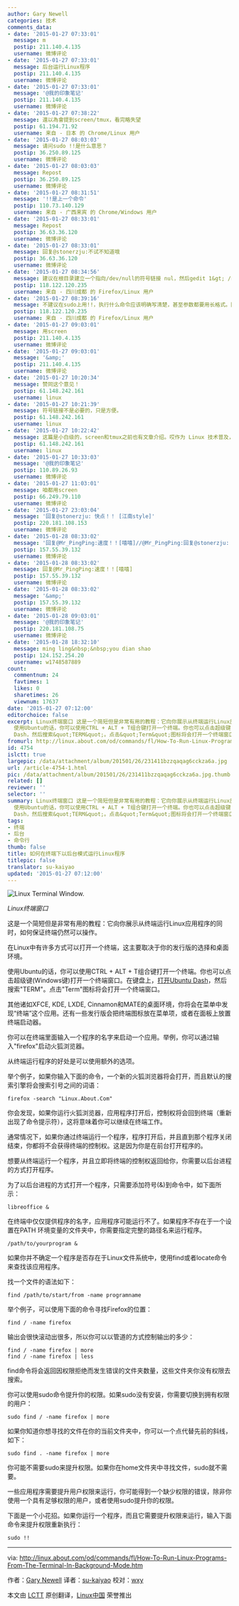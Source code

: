 ```yaml
---
author: Gary Newell
categories: 技术
comments_data:
- date: '2015-01-27 07:33:01'
  message: m
  postip: 211.140.4.135
  username: 微博评论
- date: '2015-01-27 07:33:01'
  message: 后台运行Linux程序
  postip: 211.140.4.135
  username: 微博评论
- date: '2015-01-27 07:33:01'
  message: '@我的印象笔记'
  postip: 211.140.4.135
  username: 微博评论
- date: '2015-01-27 07:38:22'
  message: 還以為會提到screen/tmux，看完略失望
  postip: 61.194.71.92
  username: 来自 - 日本 的 Chrome/Linux 用户
- date: '2015-01-27 08:03:03'
  message: 请问sudo !!是什么意思？
  postip: 36.250.89.125
  username: 微博评论
- date: '2015-01-27 08:03:03'
  message: Repost
  postip: 36.250.89.125
  username: 微博评论
- date: '2015-01-27 08:31:51'
  message: '!!是上一个命令'
  postip: 110.73.140.129
  username: 来自 - 广西来宾 的 Chrome/Windows 用户
- date: '2015-01-27 08:33:01'
  message: Repost
  postip: 36.63.36.120
  username: 微博评论
- date: '2015-01-27 08:33:01'
  message: 回复@stonerzju:不试不知道哦
  postip: 36.63.36.120
  username: 微博评论
- date: '2015-01-27 08:34:56'
  message: 建议在根目录建立一个指向/dev/null的符号链接 nul，然后gedit 1&gt; /nul 2&gt;&amp;1 &amp;。这样写可以在终端忽略程序的输出信息。
  postip: 118.122.120.235
  username: 来自 - 四川成都 的 Firefox/Linux 用户
- date: '2015-01-27 08:39:16'
  message: 不建议在sudo上用!!，执行什么命令应该明确写清楚，甚至参数都要用长格式。因为sudo执行权限高，一旦看错选错，执行了不该执行的命令，那才麻烦。特别是多开终端的情况下。
  postip: 118.122.120.235
  username: 来自 - 四川成都 的 Firefox/Linux 用户
- date: '2015-01-27 09:03:01'
  message: 用screen
  postip: 211.140.4.135
  username: 微博评论
- date: '2015-01-27 09:03:01'
  message: '&amp;'
  postip: 211.140.4.135
  username: 微博评论
- date: '2015-01-27 10:20:34'
  message: 赞同这个意见！
  postip: 61.148.242.161
  username: linux
- date: '2015-01-27 10:21:39'
  message: 符号链接不是必要的，只是方便。
  postip: 61.148.242.161
  username: linux
- date: '2015-01-27 10:22:42'
  message: 这篇是小白级的，screen和tmux之前也有文章介绍。哎作为 Linux 技术普及，各种文章得一遍遍发。
  postip: 61.148.242.161
  username: linux
- date: '2015-01-27 10:33:03'
  message: '@我的印象笔记'
  postip: 110.89.26.93
  username: 微博评论
- date: '2015-01-27 11:03:01'
  message: 咱都用screen
  postip: 66.249.79.110
  username: 微博评论
- date: '2015-01-27 23:03:04'
  message: '回复@stonerzju: 快点！！ [江南style]'
  postip: 220.181.108.153
  username: 微博评论
- date: '2015-01-28 08:33:02'
  message: '回复@Mr_PingPing:速度！！[嘻嘻]//@Mr_PingPing:回复@stonerzju: 快点！！ [江南style]'
  postip: 157.55.39.132
  username: 微博评论
- date: '2015-01-28 08:33:02'
  message: 回复@Mr_PingPing:速度！！[嘻嘻]
  postip: 157.55.39.132
  username: 微博评论
- date: '2015-01-28 08:33:02'
  message: '&amp;'
  postip: 157.55.39.132
  username: 微博评论
- date: '2015-01-28 09:03:01'
  message: '@我的印象笔记'
  postip: 220.181.108.75
  username: 微博评论
- date: '2015-01-28 18:32:10'
  message: ming ling&nbsp;&nbsp;you dian shao
  postip: 124.152.254.20
  username: w1748587889
count:
  commentnum: 24
  favtimes: 1
  likes: 0
  sharetimes: 26
  viewnum: 17637
date: '2015-01-27 07:12:00'
editorchoice: false
excerpt: Linux终端窗口 这是一个简短但是非常有用的教程：它向你展示从终端运行Linux应用程序的同时，如何保证终端仍然可以操作。 在Linux中有许多方式可以打开一个终端，这主要取决于你的发行版的选择和桌面环境。
  使用Ubuntu的话，你可以使用CTRL + ALT + T组合键打开一个终端。你也可以点击超级键(Windows键)打开一个终端窗口。在键盘上，打开Ubuntu
  Dash，然后搜索&quot;TERM&quot;。点击&quot;Term&quot;图标将会打开一个终端窗口。 其他诸如XFCE, KDE, LXDE, Cinnamon和MATE的桌面环境，你将会在菜单中发现终端这个应用。还有一些发行版会把终端图标放在菜单项，
fromurl: http://linux.about.com/od/commands/fl/How-To-Run-Linux-Programs-From-The-Terminal-In-Background-Mode.htm
id: 4754
islctt: true
largepic: /data/attachment/album/201501/26/231411bzzqaqag6cckza6a.jpg
url: /article-4754-1.html
pic: /data/attachment/album/201501/26/231411bzzqaqag6cckza6a.jpg.thumb.jpg
related: []
reviewer: ''
selector: ''
summary: Linux终端窗口 这是一个简短但是非常有用的教程：它向你展示从终端运行Linux应用程序的同时，如何保证终端仍然可以操作。 在Linux中有许多方式可以打开一个终端，这主要取决于你的发行版的选择和桌面环境。
  使用Ubuntu的话，你可以使用CTRL + ALT + T组合键打开一个终端。你也可以点击超级键(Windows键)打开一个终端窗口。在键盘上，打开Ubuntu
  Dash，然后搜索&quot;TERM&quot;。点击&quot;Term&quot;图标将会打开一个终端窗口。 其他诸如XFCE, KDE, LXDE, Cinnamon和MATE的桌面环境，你将会在菜单中发现终端这个应用。还有一些发行版会把终端图标放在菜单项，
tags:
- 终端
- 后台
- 命令行
thumb: false
title: 如何在终端下以后台模式运行Linux程序
titlepic: false
translator: su-kaiyao
updated: '2015-01-27 07:12:00'
---
```


![Linux Terminal Window.](/data/attachment/album/201501/26/231411bzzqaqag6cckza6a.jpg)


*Linux终端窗口*


这是一个简短但是非常有用的教程：它向你展示从终端运行Linux应用程序的同时，如何保证终端仍然可以操作。


在Linux中有许多方式可以打开一个终端，这主要取决于你的发行版的选择和桌面环境。


使用Ubuntu的话，你可以使用CTRL + ALT + T组合键打开一个终端。你也可以点击超级键(Windows键)打开一个终端窗口。在键盘上，[打开Ubuntu Dash](http://linux.about.com/od/howtos/fl/Learn-Ubuntu-The-Unity-Dash.htm)，然后搜索"TERM"。点击"Term"图标将会打开一个终端窗口。


其他诸如XFCE, KDE, LXDE, Cinnamon和MATE的桌面环境，你将会在菜单中发现“终端”这个应用。还有一些发行版会把终端图标放在菜单项，或者在面板上放置终端启动器。


你可以在终端里面输入一个程序的名字来启动一个应用。举例，你可以通过输入"firefox"启动火狐浏览器。


从终端运行程序的好处是可以使用额外的选项。


举个例子，如果你输入下面的命令，一个新的火狐浏览器将会打开，而且默认的搜索引擎将会搜索引号之间的词语：



```
firefox -search "Linux.About.Com"

```

你会发现，如果你运行火狐浏览器，应用程序打开后，控制权将会回到终端（重新出现了命令提示符），这将意味着你可以继续在终端工作。


通常情况下，如果你通过终端运行一个程序，程序打开后，并且直到那个程序关闭结束，你都将不会获得终端的控制权。这是因为你是在前台打开程序的。


想要从终端运行一个程序，并且立即将终端的控制权返回给你，你需要以后台进程的方式打开程序。


为了以后台进程的方式打开一个程序，只需要添加符号(&)到命令中，如下面所示：



```
libreoffice &

```

在终端中仅仅提供程序的名字，应用程序可能运行不了。如果程序不存在于一个设置在PATH 环境变量的文件夹中，你需要指定完整的路径名来运行程序。



```
/path/to/yourprogram &

```

如果你并不确定一个程序是否存在于Linux文件系统中，使用find或者locate命令来查找该应用程序。


找一个文件的语法如下：



```
find /path/to/start/from -name programname

```

举个例子，可以使用下面的命令寻找Firefox的位置：



```
find / -name firefox

```

输出会很快滚动出很多，所以你可以以管道的方式控制输出的多少：



```
find / -name firefox | more
find / -name firefox | less

```

find命令将会返回因权限拒绝而发生错误的文件夹数量，这些文件夹你没有权限去搜索。


你可以使用sudo命令提升你的权限。如果sudo没有安装，你需要切换到拥有权限的用户：



```
sudo find / -name firefox | more

```

如果你知道你想寻找的文件在你的当前文件夹中，你可以一个点代替先前的斜线，如下：



```
sudo find . -name firefox | more

```

你可能不需要sudo来提升权限。如果你在home文件夹中寻找文件，sudo就不需要。


一些应用程序需要提升用户权限来运行，你可能得到一个缺少权限的错误，除非你使用一个具有足够权限的用户，或者使用sudo提升你的权限。


下面是一个小花招。如果你运行一个程序，而且它需要提升权限来运行，输入下面命令来提升权限重新执行：



```
sudo !!

```



---


via: <http://linux.about.com/od/commands/fl/How-To-Run-Linux-Programs-From-The-Terminal-In-Background-Mode.htm>


作者：[Gary Newell](http://linux.about.com/bio/Gary-Newell-132058.htm) 译者：[su-kaiyao](https://github.com/su-kaiyao) 校对：[wxy](https://github.com/wxy)


本文由 [LCTT](https://github.com/LCTT/TranslateProject) 原创翻译，[Linux中国](http://linux.cn/) 荣誉推出